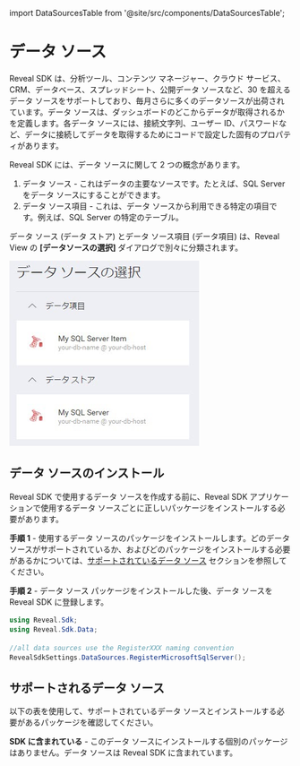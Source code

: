 import DataSourcesTable from '@site/src/components/DataSourcesTable';

# データ ソース

Reveal SDK は、分析ツール、コンテンツ マネージャー、クラウド サービス、CRM、データベース、スプレッドシート、公開データ ソースなど、30 を超えるデータ ソースをサポートしており、毎月さらに多くのデータソースが出荷されています。データ ソースは、ダッシュボードのどこからデータが取得されるかを定義します。各データ ソースには、接続文字列、ユーザー ID、パスワードなど、データに接続してデータを取得するためにコードで設定した固有のプロパティがあります。

Reveal SDK には、データ ソースに関して 2 つの概念があります。
1. データ ソース - これはデータの主要なソースです。たとえば、SQL Server をデータ ソースにすることができます。
2. データ ソース項目 - これは、データ ソースから利用できる特定の項目です。例えば、SQL Server の特定のテーブル。

データ ソース (データ ストア) とデータ ソース項目 (データ項目) は、Reveal View の **[データソースの選択]** ダイアログで別々に分類されます。

![](adding-data-sources/images/ms-sql-server-data-source-item.jpg)

## データ ソースのインストール

Reveal SDK で使用するデータ ソースを作成する前に、Reveal SDK アプリケーションで使用するデータ ソースごとに正しいパッケージをインストールする必要があります。

**手順 1** - 使用するデータ ソースのパッケージをインストールします。どのデータ ソースがサポートされているか、およびどのパッケージをインストールする必要があるかについては、[サポートされているデータ ソース](#サポートされているデータ-ソース) セクションを参照してください。

**手順 2** - データ ソース パッケージをインストールした後、データ ソースを Reveal SDK に登録します。

```cs
using Reveal.Sdk;
using Reveal.Sdk.Data;

//all data sources use the RegisterXXX naming convention
RevealSdkSettings.DataSources.RegisterMicrosoftSqlServer();
```

## サポートされるデータ ソース

以下の表を使用して、サポートされているデータ ソースとインストールする必要があるパッケージを確認してください。

<DataSourcesTable isWpf={true}></DataSourcesTable>

**SDK に含まれている** - このデータ ソースにインストールする個別のパッケージはありません。データ ソースは Reveal SDK に含まれています。
